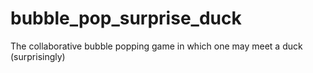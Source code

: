 # bubble_pop_surprise_duck
The collaborative bubble popping game in which one may meet a duck (surprisingly)
